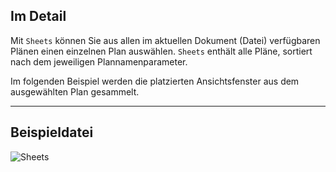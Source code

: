 ## Im Detail
Mit `Sheets` können Sie aus allen im aktuellen Dokument (Datei) verfügbaren Plänen einen einzelnen Plan auswählen. `Sheets` enthält alle Pläne, sortiert nach dem jeweiligen Plannamenparameter.

Im folgenden Beispiel werden die platzierten Ansichtsfenster aus dem ausgewählten Plan gesammelt.


___
## Beispieldatei

![Sheets](./DSRevitNodesUI.Sheets_img.jpg)
